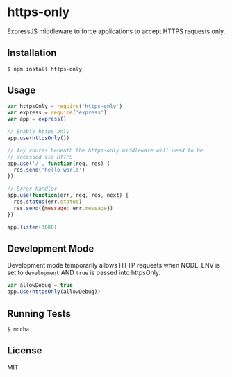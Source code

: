 # https-only
ExpressJS middleware to force applications to accept HTTPS requests only.

## Installation

    $ npm install https-only
  
## Usage

```js
var httpsOnly = require('https-only')
var express = require('express')
var app = express()

// Enable https-only
app.use(httpsOnly())

// Any routes beneath the https-only middleware will need to be
// accessed via HTTPS
app.use('/', function(req, res) {
  res.send('hello world')
})

// Error handler
app.use(function(err, req, res, next) {
  res.status(err.status)
  res.send({message: err.message})
})

app.listen(3000)
```

## Development Mode

Development mode temporarily allows HTTP requests when NODE_ENV is set to `development` AND `true` is passed into httpsOnly.

```js
var allowDebug = true
app.use(httpsOnly(allowDebug))
```

## Running Tests

    $ mocha

## License
MIT